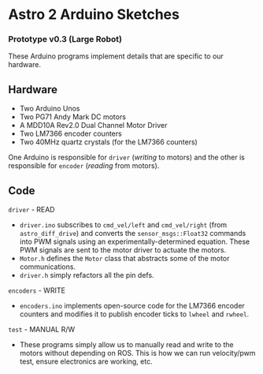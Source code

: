 # Astro 2 Arduino Sketches
### Prototype v0.3 (Large Robot)

These Arduino programs implement details that are specific to our hardware.

## Hardware

* Two Arduino Unos
* Two PG71 Andy Mark DC motors
* A MDD10A Rev2.0 Dual Channel Motor Driver
* Two LM7366 encoder counters
* Two 40MHz quartz crystals (for the LM7366 counters)

One Arduino is responsible for `driver` (*writing* to motors) and the other is responsible for `encoder` (*reading* from motors).

## Code

`driver` - READ

* `driver.ino` subscribes to `cmd_vel/left` and `cmd_vel/right` (from `astro_diff_drive`) and converts the `sensor_msgs::Float32` commands into PWM signals using an experimentally-determined equation. These PWM signals are sent to the motor driver to actuate the motors.
* `Motor.h` defines the `Motor` class that abstracts some of the motor communications.
* `driver.h` simply refactors all the pin defs.


`encoders` - WRITE

* `encoders.ino` implements open-source code for the LM7366 encoder counters and modifies it to publish encoder ticks to `lwheel` and `rwheel`.


`test` - MANUAL R/W

* These programs simply allow us to manually read and write to the motors without depending on ROS. This is how we can run velocity/pwm test, ensure electronics are working, etc.